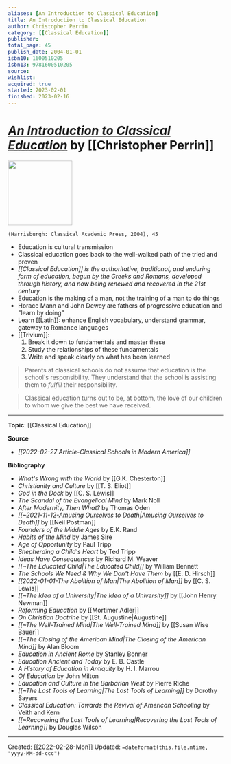 ```yaml
---
aliases: [An Introduction to Classical Education]
title: An Introduction to Classical Education
author: Christopher Perrin
category: [[Classical Education]]
publisher: 
total_page: 45
publish_date: 2004-01-01
isbn10: 1600510205
isbn13: 9781600510205
source: 
wishlist: 
acquired: true
started: 2023-02-01
finished: 2023-02-16
---
```

# *[An Introduction to Classical Education](https://classicalacademicpress.com/products/an-introduction-to-classical-education-a-guide-for-parents)* by [[Christopher Perrin]]

<img src="http://books.google.com/books/content?id=he32AAAACAAJ&printsec=frontcover&img=1&zoom=1&source=gbs_api" width=150>

`(Harrisburgh: Classical Academic Press, 2004), 45`

- Education is cultural transmission
- Classical education goes back to the well-walked path of the tried and proven 
- *[[Classical Education]] is the authoritative, traditional, and enduring form of education, begun by the Greeks and Romans, developed through history, and now being renewed and recovered in the 21st century.*
- Education is the making of a man, not the training of a man to do things 
- Horace Mann and John Dewey are fathers of progressive education and "learn by doing" 
- Learn [[Latin]]: enhance English vocabulary, understand grammar, gateway to Romance languages 
- [[Trivium]]: 
	1. Break it down to fundamentals and master these 
	2. Study the relationships of these fundamentals 
	3. Write and speak clearly on what has been learned 

>Parents at classical schools do not assume that education is the school's responsibility. They understand that the school is assisting them to *fulfill* their responsibility.

>Classical education turns out to be, at bottom, the love of our children to whom we give the best we have received.


--- 
**Topic**: [[Classical Education]]

**Source**
- *[[2022-02-27 Article-Classical Schools in Modern America]]*

**Bibliography**
- *What's Wrong with the World* by [[G.K. Chesterton]]
- *Christianity and Culture* by [[T. S. Eliot]]
- *God in the Dock* by [[C. S. Lewis]]
- *The Scandal of the Evangelical Mind* by Mark Noll
- *After Modernity, Then What?* by Thomas Oden
- *[[~2021-11-12-Amusing Ourselves to Death|Amusing Ourselves to Death]]* by [[Neil Postman]]
- *Founders of the Middle Ages* by E.K. Rand 
- *Habits of the Mind* by James Sire
- *Age of Opportunity* by Paul Tripp 
- *Shepherding a Child's Heart* by Ted Tripp 
- *Ideas Have Consequences* by Richard M. Weaver 
- *[[~The Educated Child|The Educated Child]]* by William Bennett
- *The Schools We Need & Why We Don't Have Them* by [[E. D. Hirsch]]
- *[[2022-01-01-The Abolition of Man|The Abolition of Man]]* by [[C. S. Lewis]]
- *[[~The Idea of a University|The Idea of a University]]* by [[John Henry Newman]]
- *Reforming Education* by [[Mortimer Adler]]
- *On Christian Doctrine* by [[St. Augustine|Augustine]]
- *[[~The Well-Trained Mind|The Well-Trained Mind]]* by [[Susan Wise Bauer]]
- *[[~The Closing of the American Mind|The Closing of the American Mind]]* by Alan Bloom 
- *Education in Ancient Rome* by Stanley Bonner 
- *Education Ancient and Today* by E. B. Castle 
- *A History of Education in Antiquity* by H. I. Marrou
- *Of Education* by John Milton 
- *Education and Culture in the Barbarian West* by Pierre Riche
- *[[~The Lost Tools of Learning|The Lost Tools of Learning]]* by Dorothy Sayers 
- *Classical Education: Towards the Revival of American Schooling* by Veith and Kern
- *[[~Recovering the Lost Tools of Learning|Recovering the Lost Tools of Learning]]* by Douglas Wilson

---
Created: [[2022-02-28-Mon]]
Updated: `=dateformat(this.file.mtime, "yyyy-MM-dd-ccc")`
